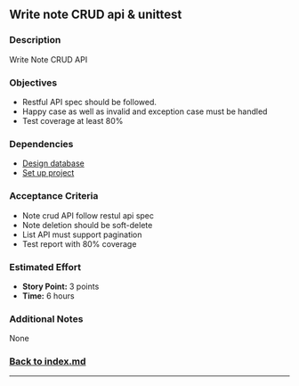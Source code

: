 ## Write note CRUD api & unittest

### Description

Write Note CRUD API

### Objectives

- Restful API spec should be followed.
- Happy case as well as invalid and exception case must be handled
- Test coverage at least 80%

### Dependencies

- [Design database](./note-1.md)
- [Set up project](./note-2.md)

### Acceptance Criteria

- Note crud API follow restul api spec
- Note deletion should be soft-delete
- List API must support pagination
- Test report with 80% coverage

### Estimated Effort

- **Story Point:** 3 points
- **Time:** 6 hours

### Additional Notes

None

### [Back to index.md](../index.md#task-list)

---

